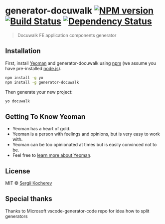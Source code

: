 # generator-docuwalk [![NPM version][npm-image]][npm-url] [![Build Status][travis-image]][travis-url] [![Dependency Status][daviddm-image]][daviddm-url]
> Docuwalk FE application components generator

## Installation

First, install [Yeoman](http://yeoman.io) and generator-docuwalk using [npm](https://www.npmjs.com/) (we assume you have pre-installed [node.js](https://nodejs.org/)).

```bash
npm install -g yo
npm install -g generator-docuwalk
```

Then generate your new project:

```bash
yo docuwalk
```

## Getting To Know Yeoman

 * Yeoman has a heart of gold.
 * Yeoman is a person with feelings and opinions, but is very easy to work with.
 * Yeoman can be too opinionated at times but is easily convinced not to be.
 * Feel free to [learn more about Yeoman](http://yeoman.io/).

## License

MIT © [Sergii Kocherev](https://github.com/5igel)

## Special thanks
Thanks to Microsoft vscode-generator-code repo for idea how to split generators

[npm-image]: https://badge.fury.io/js/generator-docuwalk.svg
[npm-url]: https://npmjs.org/package/generator-docuwalk
[travis-image]: https://travis-ci.com/ShelterzoomCorp/generator-docuwalk.svg?branch=master
[travis-url]: https://travis-ci.com/ShelterzoomCorp/generator-docuwalk
[daviddm-image]: https://david-dm.org/ShelterzoomCorp/generator-docuwalk.svg?theme=shields.io
[daviddm-url]: https://david-dm.org/ShelterzoomCorp/generator-docuwalk
